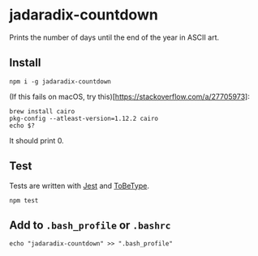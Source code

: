 # jadaradix-countdown

Prints the number of days until the end of the year in ASCII art.

## Install

```
npm i -g jadaradix-countdown
```

(If this fails on macOS, try this)[https://stackoverflow.com/a/27705973]:

```
brew install cairo
pkg-config --atleast-version=1.12.2 cairo
echo $?
```

It should print 0.

## Test
Tests are written with [Jest](https://jestjs.io/) and [ToBeType](https://www.npmjs.com/package/jest-tobetype).

```
npm test
```

## Add to `.bash_profile` or `.bashrc`

```
echo "jadaradix-countdown" >> ".bash_profile"
```
